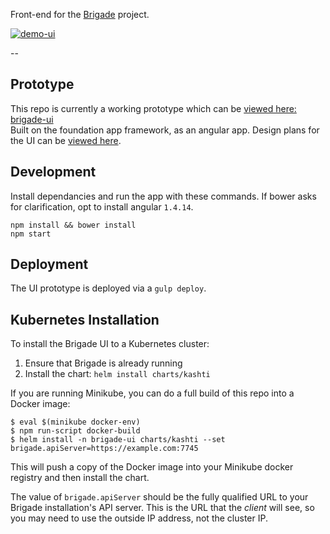 Front-end for the [Brigade](https://github.com/azure/brigade) project.

[![demo-ui](https://user-images.githubusercontent.com/686194/29797449-f7be1f90-8c0b-11e7-8b39-92133d91c2d5.gif)](https://deis.github.io/brigade-ui/)

--  

## Prototype

This repo is currently a working prototype which can be [viewed here: brigade-ui](https://deis.github.io/brigade-ui/)  
Built on the foundation app framework, as an angular app. Design plans for the UI can be [viewed here](https://aka.ms/acicd-flow-wires).

## Development

Install dependancies and run the app with these commands. If bower asks for clarification, opt to install angular `1.4.14`.

```
npm install && bower install
npm start
```

## Deployment

The UI prototype is deployed via a `gulp deploy`.

## Kubernetes Installation

To install the Brigade UI to a Kubernetes cluster:

1. Ensure that Brigade is already running
2. Install the chart: `helm install charts/kashti`

If you are running Minikube, you can do a full build of this repo into a Docker
image:

```
$ eval $(minikube docker-env)
$ npm run-script docker-build
$ helm install -n brigade-ui charts/kashti --set brigade.apiServer=https://example.com:7745
```

This will push a copy of the Docker image into your Minikube docker registry and
then install the chart.

The value of `brigade.apiServer` should be the fully qualified URL to your Brigade
installation's API server. This is the URL that the _client_ will see, so you
may need to use the outside IP address, not the cluster IP.
